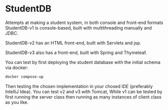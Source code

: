 # StudentDB
Attempts at making a student system, in both console and front-end formats
StudentDB-v1 is console-based, built with multithreading manually and JDBC.

StudentDB-v2 has an HTML front-end, built with Servlets and jsp.

StudentDB-v3 also has a front-end, built with Spring and Thymeleaf.

You can test by first deploying the student database with the initial schema via docker:

```bash
docker compose-up
```

Then testing the chosen implementation in your chosed IDE (preferably IntelliJ Idea). You can test v2 and v3 with Tomcat, While v1 can be tested by first running the server class then running as many instances of client class as you like.
